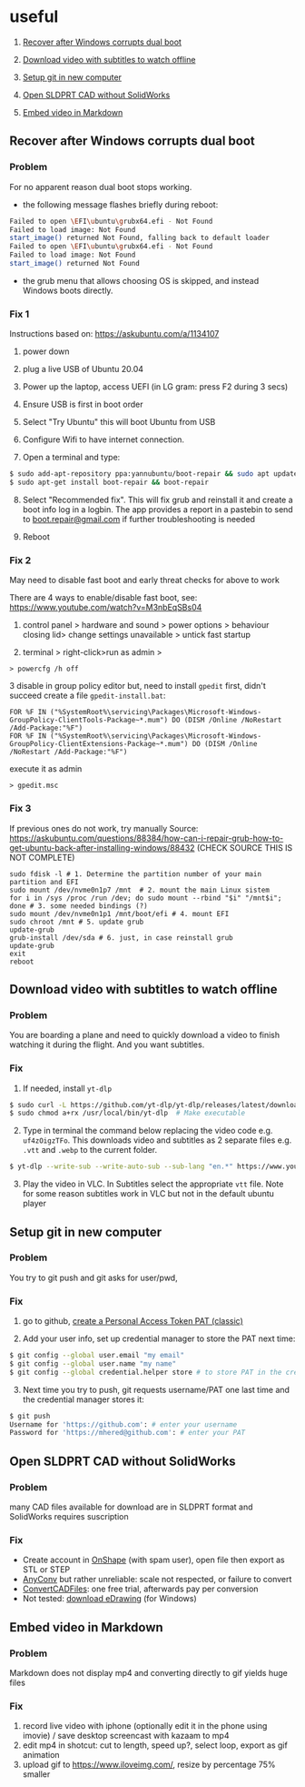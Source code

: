 # useful
1. [Recover after Windows corrupts dual boot](#recover-after-windows-corrupts-dual-boot)
   
2. [Download video with subtitles to watch offline](#download-video-with-subtitles-to-watch-offline)
   
4. [Setup git in new computer](#setup-git-in-new-computer)
   
4. [Open SLDPRT CAD without SolidWorks](#open-sldprt-cad-without-solidworks)
   
5. [Embed video in Markdown](#embed-video-in-markdown)


## Recover after Windows corrupts dual boot

### Problem
For no apparent reason dual boot stops working.
- the following message flashes briefly during reboot:

```bash
Failed to open \EFI\ubuntu\grubx64.efi - Not Found  
Failed to load image: Not Found    
start_image() returned Not Found, falling back to default loader
Failed to open \EFI\ubuntu\grubx64.efi - Not Found  
Failed to load image: Not Found    
start_image() returned Not Found
```
- the grub menu that allows choosing OS is skipped, and instead Windows boots directly.

### Fix 1

Instructions based on: https://askubuntu.com/a/1134107

1. power down 

2. plug a live USB of Ubuntu 20.04 

3. Power up the laptop, access UEFI (in LG gram: press F2 during 3 secs)

4. Ensure USB is first in boot order

5. Select "Try Ubuntu" this will boot Ubuntu from USB

6. Configure Wifi to have internet connection.

7. Open a terminal and type:

```bash
$ sudo add-apt-repository ppa:yannubuntu/boot-repair && sudo apt update
$ sudo apt-get install boot-repair && boot-repair
```

8. Select "Recommended fix". This will fix grub and reinstall it and create a boot info log in a logbin.
The app provides a report in a pastebin to send to boot.repair@gmail.com if further troubleshooting is needed

10. Reboot

### Fix 2

May need to disable fast boot and early threat checks for above to work

There are 4 ways to enable/disable fast boot, see:  https://www.youtube.com/watch?v=M3nbEqSBs04

1) control panel > hardware and sound > power options > behaviour closing lid> change settings unavailable > untick fast startup

2. terminal > right-click>run as admin > 

```shell
> powercfg /h off
```
3 disable in group policy editor 
but, need to install `gpedit` first, didn't succeed 
create a file `gpedit-install.bat`:
```
FOR %F IN ("%SystemRoot%\servicing\Packages\Microsoft-Windows-GroupPolicy-ClientTools-Package~*.mum") DO (DISM /Online /NoRestart /Add-Package:"%F")
FOR %F IN ("%SystemRoot%\servicing\Packages\Microsoft-Windows-GroupPolicy-ClientExtensions-Package~*.mum") DO (DISM /Online /NoRestart /Add-Package:"%F")
```
execute it as admin
```
> gpedit.msc
```

### Fix 3

If previous ones do not work, try manually
Source: https://askubuntu.com/questions/88384/how-can-i-repair-grub-how-to-get-ubuntu-back-after-installing-windows/88432
(CHECK SOURCE THIS IS NOT COMPLETE)

```
sudo fdisk -l # 1. Determine the partition number of your main partition and EFI
sudo mount /dev/nvme0n1p7 /mnt  # 2. mount the main Linux sistem
for i in /sys /proc /run /dev; do sudo mount --rbind "$i" "/mnt$i"; done # 3. some needed bindings (?)
sudo mount /dev/nvme0n1p1 /mnt/boot/efi # 4. mount EFI
sudo chroot /mnt # 5. update grub
update-grub
grub-install /dev/sda # 6. just, in case reinstall grub
update-grub
exit
reboot
```
## Download video with subtitles to watch offline

### Problem
You are boarding a plane and need to quickly download a video to finish watching it during the flight. And you want subtitles.

### Fix

1. If needed, install `yt-dlp`

```bash
$ sudo curl -L https://github.com/yt-dlp/yt-dlp/releases/latest/download/yt-dlp -o /usr/local/bin/yt-dlp
$ sudo chmod a+rx /usr/local/bin/yt-dlp  # Make executable
```
2. Type in terminal the command below replacing the video code e.g. `uf4zOigzTFo`. This downloads video and subtitles as 2 separate files e.g. `.vtt` and `.webp` to the current folder.

```bash
$ yt-dlp --write-sub --write-auto-sub --sub-lang "en.*" https://www.youtube.com/watch?v=uf4zOigzTFo
```

3. Play the video in VLC. In Subtitles select the appropriate `vtt` file. Note for some reason subtitles work in VLC but not in the default ubuntu player

## Setup git in new computer

### Problem 
You try to git push and git asks for user/pwd, 

### Fix

1. go to github, [create a Personal Access Token PAT (classic)](https://docs.github.com/en/authentication/keeping-your-account-and-data-secure/managing-your-personal-access-tokens#creating-a-personal-access-token-classic)

2. Add your user info, set up credential manager to store the PAT next time:
```bash
$ git config --global user.email "my email"
$ git config --global user.name "my name"
$ git config --global credential.helper store # to store PAT in the credential manager
```
3. Next time you try to push, git requests username/PAT one last time and the credential manager stores it:
```bash
$ git push
Username for 'https://github.com': # enter your username
Password for 'https://mhered@github.com': # enter your PAT
```

## Open SLDPRT CAD without SolidWorks

### Problem
many CAD files available for download are in SLDPRT format and SolidWorks requires suscription

### Fix
* Create account in [OnShape](https://cad.onshape.com/) (with spam user), open file then export as STL or STEP
* [AnyConv](https://anyconv.com/) but rather unreliable: scale not respected, or failure to convert 
* [ConvertCADFiles](https://convertcadfiles.com/): one free trial, afterwards pay per conversion
* Not tested: [download eDrawing](https://www.solidworks.com/support/free-downloads) (for Windows)

## Embed video in Markdown

### Problem
Markdown does not display mp4 and converting directly to gif yields huge files

### Fix
1. record live video with iphone (optionally edit it in the phone using imovie) / save desktop screencast with kazaam to mp4 
2. edit mp4 in shotcut: cut to length, speed up?, select loop, export as gif animation
3. upload gif to https://www.iloveimg.com/, resize by percentage 75% smaller
